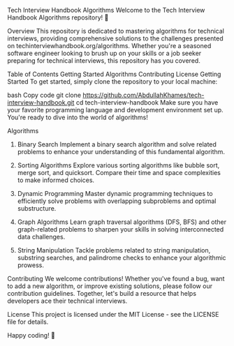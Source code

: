 Tech Interview Handbook Algorithms
Welcome to the Tech Interview Handbook Algorithms repository! 🚀

Overview
This repository is dedicated to mastering algorithms for technical interviews, providing comprehensive solutions to the challenges presented on techinterviewhandbook.org/algorithms. Whether you're a seasoned software engineer looking to brush up on your skills or a job seeker preparing for technical interviews, this repository has you covered.

Table of Contents
Getting Started
Algorithms
Contributing
License
Getting Started
To get started, simply clone the repository to your local machine:

bash
Copy code
git clone https://github.com/AbdullahKhames/tech-interview-handbook.git
cd tech-interview-handbook
Make sure you have your favorite programming language and development environment set up. You're ready to dive into the world of algorithms!

Algorithms

1. Binary Search
   Implement a binary search algorithm and solve related problems to enhance your understanding of this fundamental algorithm.

2. Sorting Algorithms
   Explore various sorting algorithms like bubble sort, merge sort, and quicksort. Compare their time and space complexities to make informed choices.

3. Dynamic Programming
   Master dynamic programming techniques to efficiently solve problems with overlapping subproblems and optimal substructure.

4. Graph Algorithms
   Learn graph traversal algorithms (DFS, BFS) and other graph-related problems to sharpen your skills in solving interconnected data challenges.

5. String Manipulation
   Tackle problems related to string manipulation, substring searches, and palindrome checks to enhance your algorithmic prowess.

Contributing
We welcome contributions! Whether you've found a bug, want to add a new algorithm, or improve existing solutions, please follow our contribution guidelines. Together, let's build a resource that helps developers ace their technical interviews.

License
This project is licensed under the MIT License - see the LICENSE file for details.

Happy coding! 🚀
